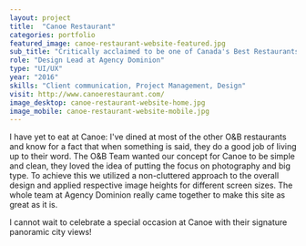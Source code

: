 ```yaml
---
layout: project
title:  "Canoe Restaurant"
categories: portfolio
featured_image: canoe-restaurant-website-featured.jpg
sub_title: "Critically acclaimed to be one of Canada's Best Restaurants"
role: "Design Lead at Agency Dominion"
type: "UI/UX"
year: "2016"
skills: "Client communication, Project Management, Design"
visit: http://www.canoerestaurant.com/
image_desktop: canoe-restaurant-website-home.jpg
image_mobile: canoe-restaurant-website-mobile.jpg
---
```


I have yet to eat at Canoe: I've dined at most of the other O&B restaurants
and know for a fact that when something is said, they do a good job of living up
to their word. The O&B Team wanted our concept for Canoe to be simple and clean,
they loved the idea of putting the focus on photography and big type. To achieve this we
utilized a non-cluttered approach to the overall design and applied respective image
heights for different screen sizes. The whole team at Agency Dominion really came
together to make this site as great as it is.

I cannot wait to celebrate a special occasion at Canoe with their signature
panoramic city views!
